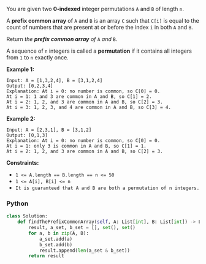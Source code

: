 You are given two  **0-indexed** integer permutations  `A`  and  `B`  of length  `n`.

A  **prefix common array**  of  `A`  and  `B`  is an array  `C`  such that  `C[i]`  is equal to the count of numbers
that are present at or before the index  `i`  in both  `A`  and  `B`.

Return  _the  **prefix common array**  of_ `A` _and_ `B`.

A sequence of  `n`  integers is called a **permutation**  if it contains all integers from  `1`  to  `n`  exactly once.

**Example 1:**

```
Input: A = [1,3,2,4], B = [3,1,2,4]
Output: [0,2,3,4]
Explanation: At i = 0: no number is common, so C[0] = 0.
At i = 1: 1 and 3 are common in A and B, so C[1] = 2.
At i = 2: 1, 2, and 3 are common in A and B, so C[2] = 3.
At i = 3: 1, 2, 3, and 4 are common in A and B, so C[3] = 4.
```

**Example 2:**

```
Input: A = [2,3,1], B = [3,1,2]
Output: [0,1,3]
Explanation: At i = 0: no number is common, so C[0] = 0.
At i = 1: only 3 is common in A and B, so C[1] = 1.
At i = 2: 1, 2, and 3 are common in A and B, so C[2] = 3.
```

**Constraints:**

- `1 <= A.length == B.length == n <= 50`
- `1 <= A[i], B[i] <= n`
- `It is guaranteed that A and B are both a permutation of n integers.`

### Python

```python
class Solution:
    def findThePrefixCommonArray(self, A: List[int], B: List[int]) -> List[int]:
        result, a_set, b_set = [], set(), set()
        for a, b in zip(A, B):
            a_set.add(a)
            b_set.add(b)
            result.append(len(a_set & b_set))
        return result
```